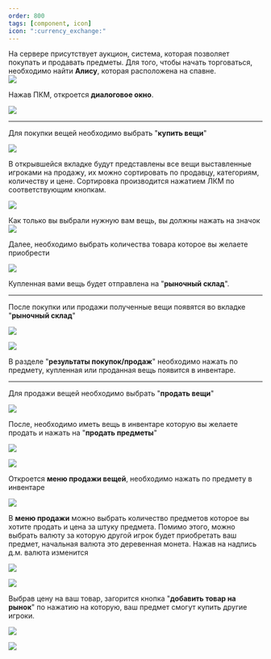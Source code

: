 ```yaml
---   
order: 800
tags: [component, icon]
icon: ":currency_exchange:"
--- 
```

На сервере присутствует аукцион, система, которая позволяет покупать и продавать предметы. Для того, чтобы начать торговаться, необходимо найти **Алису**, которая расположена на спавне. </br>
![](https://i.imgur.com/5ER5FdF.png)

Нажав ПКМ, откроется **диалоговое окно**.

![](https://i.imgur.com/G0EEl8T.png)

------------

Для покупки вещей необходимо выбрать "**купить вещи**"

![](https://i.imgur.com/yHWsFPs.png)

В открывшейся вкладке будут представлены все вещи выставленные игроками на продажу, их можно сортировать по продавцу, категориям, количеству и цене. Сортировка производится нажатием ЛКМ по соответствующим кнопкам.

![](https://i.imgur.com/vggcBNb.png)

Как только вы выбрали нужную вам вещь, вы должны нажать на значок ![](https://i.imgur.com/htzIZ3E.png)

Далее, необходимо выбрать количества товара которое вы желаете приобрести

![](https://i.imgur.com/fiNU0AP.png)

Купленная вами вещь будет отправлена на "**рыночный склад**".

------------

После покупки или продажи полученные вещи появятся во вкладке "**рыночный склад**" 

![](https://i.imgur.com/gCCutaJ.png)

![](https://i.imgur.com/tMrUfFb.png)

В разделе  "**результаты покупок/продаж**" необходимо нажать по предмету, купленная или проданная вещь появится в инвентаре.

------------

Для продажи вещей необходимо выбрать "**продать вещи**" 

![](https://i.imgur.com/oGIYvfX.png)

После, необходимо иметь вещь в инвентаре которую вы желаете продать и нажать на "**продать предметы**"

![](https://i.imgur.com/GbDQ8Z7.png)

![](https://imgur.com/a/SQSPeP3)

Откроется **меню продажи вещей**, необходимо нажать по предмету в инвентаре

![](https://i.imgur.com/ZkvU0LD.png)

В **меню продажи** можно выбрать количество предметов которое вы хотите продать и цена за штуку предмета.
Помимо этого, можно выбрать валюту за которую другой игрок будет приобретать ваш предмет, начальная валюта это деревенная монета. Нажав на надпись д.м. валюта изменится

![](https://i.imgur.com/YA3ESpM.png)

![](https://i.imgur.com/JsoYzUq.png)

Выбрав цену на ваш товар, загорится кнопка "**добавить товар на рынок**" по нажатию на которую, ваш предмет смогут купить другие игроки.

![](https://i.imgur.com/LQZuOb1.png)

![](https://i.imgur.com/vggcBNb.png)

